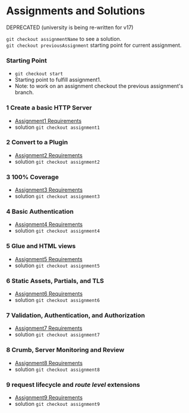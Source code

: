 # Assignments and Solutions

DEPRECATED (university is being re-written for v17)

`git checkout assignmentName` to see a solution.<br/>
`git checkout previousAssignment` starting point for current assignment.

### Starting Point
* `git checkout start`
* Starting point to fulfill assignment1.
* Note: to work on an assignment checkout the previous assignment's branch.

### 1 Create a basic HTTP Server
* [Assignment1 Requirements](../assignments/a0.0.1.md)
* solution `git checkout assignment1`

### 2 Convert to a Plugin
* [Assignment2 Requirements](../assignments/a0.0.2.md)
* solution `git checkout assignment2`

### 3 100% Coverage
* [Assignment3 Requirements](../assignments/a0.0.3.md)
* solution `git checkout assignment3`

### 4 Basic Authentication
* [Assignment4 Requirements](../assignments/a0.0.4.md)
* solution `git checkout assignment4`

### 5 Glue and HTML views
* [Assignment5 Requirements](../assignments/a0.0.5.md)
* solution `git checkout assignment5`

### 6 Static Assets, Partials, and TLS
* [Assignment6 Requirements](../assignments/a0.0.6.md)
* solution `git checkout assignment6`

### 7 Validation, Authentication, and Authorization
* [Assignment7 Requirements](../assignments/a0.0.7.md)
* solution `git checkout assignment7`

### 8 Crumb, Server Monitoring and Review
* [Assignment8 Requirements](../assignments/a0.0.8.md)
* solution `git checkout assignment8`

### 9 request lifecycle and *route level* extensions
* [Assignment9 Requirements](../assignments/a0.0.9.md)
* solution `git checkout assignment9`

